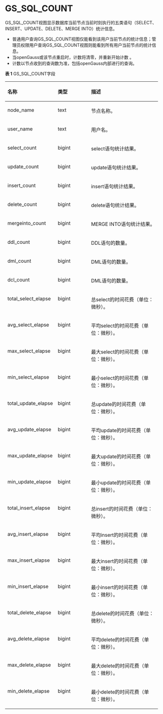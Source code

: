 # GS\_SQL\_COUNT<a name="ZH-CN_TOPIC_0242385916"></a>

GS\_SQL\_COUNT视图显示数据库当前节点当前时刻执行的五类语句（SELECT、INSERT、UPDATE、DELETE、MERGE INTO）统计信息。

-   普通用户查询GS\_SQL\_COUNT视图仅能看到该用户当前节点的统计信息；管理员权限用户查询GS\_SQL\_COUNT视图则能看到所有用户当前节点的统计信息。
-   当openGauss或该节点重启时，计数将清零，并重新开始计数 。
-   计数以节点收到的查询数为准，包括openGauss内部进行的查询。

**表 1**  GS\_SQL\_COUNT字段

<a name="zh-cn_topic_0237122389_t8f0334486f934453827d563b90c86711"></a>
<table><thead align="left"><tr id="zh-cn_topic_0237122389_r2a0276b542d54fd0808927c2c54b0fc6"><th class="cellrowborder" valign="top" width="25.15%" id="mcps1.2.4.1.1"><p id="zh-cn_topic_0237122389_a5579cdd06a5645b3862144b2131a8649"><a name="zh-cn_topic_0237122389_a5579cdd06a5645b3862144b2131a8649"></a><a name="zh-cn_topic_0237122389_a5579cdd06a5645b3862144b2131a8649"></a>名称</p>
</th>
<th class="cellrowborder" valign="top" width="23.75%" id="mcps1.2.4.1.2"><p id="zh-cn_topic_0237122389_a1f7bf547d07e4656a132c0e34ba635ca"><a name="zh-cn_topic_0237122389_a1f7bf547d07e4656a132c0e34ba635ca"></a><a name="zh-cn_topic_0237122389_a1f7bf547d07e4656a132c0e34ba635ca"></a>类型</p>
</th>
<th class="cellrowborder" valign="top" width="51.1%" id="mcps1.2.4.1.3"><p id="zh-cn_topic_0237122389_a8447f6b31ba54199a8224fea8463c23d"><a name="zh-cn_topic_0237122389_a8447f6b31ba54199a8224fea8463c23d"></a><a name="zh-cn_topic_0237122389_a8447f6b31ba54199a8224fea8463c23d"></a>描述</p>
</th>
</tr>
</thead>
<tbody><tr id="zh-cn_topic_0237122389_rf8b75b68e6a24e29931035876b3c3dfb"><td class="cellrowborder" valign="top" width="25.15%" headers="mcps1.2.4.1.1 "><p id="zh-cn_topic_0237122389_a8f18d3f0e5cd44d096020df47ca28e00"><a name="zh-cn_topic_0237122389_a8f18d3f0e5cd44d096020df47ca28e00"></a><a name="zh-cn_topic_0237122389_a8f18d3f0e5cd44d096020df47ca28e00"></a>node_name</p>
</td>
<td class="cellrowborder" valign="top" width="23.75%" headers="mcps1.2.4.1.2 "><p id="zh-cn_topic_0237122389_aecd744296d7d4b0397b2fe1fd923b6bf"><a name="zh-cn_topic_0237122389_aecd744296d7d4b0397b2fe1fd923b6bf"></a><a name="zh-cn_topic_0237122389_aecd744296d7d4b0397b2fe1fd923b6bf"></a>text</p>
</td>
<td class="cellrowborder" valign="top" width="51.1%" headers="mcps1.2.4.1.3 "><p id="zh-cn_topic_0237122389_a8579d68414bb40968ecb2f54fd50bfa3"><a name="zh-cn_topic_0237122389_a8579d68414bb40968ecb2f54fd50bfa3"></a><a name="zh-cn_topic_0237122389_a8579d68414bb40968ecb2f54fd50bfa3"></a>节点名称。</p>
</td>
</tr>
<tr id="zh-cn_topic_0237122389_r685dd7e8104e4020b260711d0d1cf9a9"><td class="cellrowborder" valign="top" width="25.15%" headers="mcps1.2.4.1.1 "><p id="zh-cn_topic_0237122389_ad7f3b45edf4748ef8bf45be74968b4ac"><a name="zh-cn_topic_0237122389_ad7f3b45edf4748ef8bf45be74968b4ac"></a><a name="zh-cn_topic_0237122389_ad7f3b45edf4748ef8bf45be74968b4ac"></a>user_name</p>
</td>
<td class="cellrowborder" valign="top" width="23.75%" headers="mcps1.2.4.1.2 "><p id="zh-cn_topic_0237122389_a0b778f8c6817439484fd5f0cb1d91e8b"><a name="zh-cn_topic_0237122389_a0b778f8c6817439484fd5f0cb1d91e8b"></a><a name="zh-cn_topic_0237122389_a0b778f8c6817439484fd5f0cb1d91e8b"></a>text</p>
</td>
<td class="cellrowborder" valign="top" width="51.1%" headers="mcps1.2.4.1.3 "><p id="zh-cn_topic_0237122389_abd4a7662d8784ec1890fd6e25a2ce17d"><a name="zh-cn_topic_0237122389_abd4a7662d8784ec1890fd6e25a2ce17d"></a><a name="zh-cn_topic_0237122389_abd4a7662d8784ec1890fd6e25a2ce17d"></a>用户名。</p>
</td>
</tr>
<tr id="zh-cn_topic_0237122389_r45542ef0924c49f2a21c540acd3c90e3"><td class="cellrowborder" valign="top" width="25.15%" headers="mcps1.2.4.1.1 "><p id="zh-cn_topic_0237122389_a09bb26374b104b3fb29bbe2a80ef226a"><a name="zh-cn_topic_0237122389_a09bb26374b104b3fb29bbe2a80ef226a"></a><a name="zh-cn_topic_0237122389_a09bb26374b104b3fb29bbe2a80ef226a"></a>select_count</p>
</td>
<td class="cellrowborder" valign="top" width="23.75%" headers="mcps1.2.4.1.2 "><p id="zh-cn_topic_0237122389_abe1aa36777e444c48c10c68dea6d28bd"><a name="zh-cn_topic_0237122389_abe1aa36777e444c48c10c68dea6d28bd"></a><a name="zh-cn_topic_0237122389_abe1aa36777e444c48c10c68dea6d28bd"></a>bigint</p>
</td>
<td class="cellrowborder" valign="top" width="51.1%" headers="mcps1.2.4.1.3 "><p id="zh-cn_topic_0237122389_a08d938eccee84d42b9018a66f6b6784c"><a name="zh-cn_topic_0237122389_a08d938eccee84d42b9018a66f6b6784c"></a><a name="zh-cn_topic_0237122389_a08d938eccee84d42b9018a66f6b6784c"></a>select语句统计结果。</p>
</td>
</tr>
<tr id="zh-cn_topic_0237122389_ra3bccb8528cd408aa54f8e30557c0359"><td class="cellrowborder" valign="top" width="25.15%" headers="mcps1.2.4.1.1 "><p id="zh-cn_topic_0237122389_ac1f1c391b720448fb6cff2861dc151b6"><a name="zh-cn_topic_0237122389_ac1f1c391b720448fb6cff2861dc151b6"></a><a name="zh-cn_topic_0237122389_ac1f1c391b720448fb6cff2861dc151b6"></a>update_count</p>
</td>
<td class="cellrowborder" valign="top" width="23.75%" headers="mcps1.2.4.1.2 "><p id="zh-cn_topic_0237122389_p84741447191914"><a name="zh-cn_topic_0237122389_p84741447191914"></a><a name="zh-cn_topic_0237122389_p84741447191914"></a>bigint</p>
</td>
<td class="cellrowborder" valign="top" width="51.1%" headers="mcps1.2.4.1.3 "><p id="zh-cn_topic_0237122389_a83dfda58a9ac418fab57f167cd4a8244"><a name="zh-cn_topic_0237122389_a83dfda58a9ac418fab57f167cd4a8244"></a><a name="zh-cn_topic_0237122389_a83dfda58a9ac418fab57f167cd4a8244"></a>update语句统计结果。</p>
</td>
</tr>
<tr id="zh-cn_topic_0237122389_rd7538143f1a648d2ae003ee563237226"><td class="cellrowborder" valign="top" width="25.15%" headers="mcps1.2.4.1.1 "><p id="zh-cn_topic_0237122389_adad82d644319412cb3a8d9cb60daa836"><a name="zh-cn_topic_0237122389_adad82d644319412cb3a8d9cb60daa836"></a><a name="zh-cn_topic_0237122389_adad82d644319412cb3a8d9cb60daa836"></a>insert_count</p>
</td>
<td class="cellrowborder" valign="top" width="23.75%" headers="mcps1.2.4.1.2 "><p id="zh-cn_topic_0237122389_a0a0c18f59f1a47bdb17413bbe1716f3a"><a name="zh-cn_topic_0237122389_a0a0c18f59f1a47bdb17413bbe1716f3a"></a><a name="zh-cn_topic_0237122389_a0a0c18f59f1a47bdb17413bbe1716f3a"></a>bigint</p>
</td>
<td class="cellrowborder" valign="top" width="51.1%" headers="mcps1.2.4.1.3 "><p id="zh-cn_topic_0237122389_a2fe293248c694ffd9fe3f04bdf3a3f6d"><a name="zh-cn_topic_0237122389_a2fe293248c694ffd9fe3f04bdf3a3f6d"></a><a name="zh-cn_topic_0237122389_a2fe293248c694ffd9fe3f04bdf3a3f6d"></a>insert语句统计结果。</p>
</td>
</tr>
<tr id="zh-cn_topic_0237122389_row15968121961816"><td class="cellrowborder" valign="top" width="25.15%" headers="mcps1.2.4.1.1 "><p id="zh-cn_topic_0237122389_p149683193188"><a name="zh-cn_topic_0237122389_p149683193188"></a><a name="zh-cn_topic_0237122389_p149683193188"></a>delete_count</p>
</td>
<td class="cellrowborder" valign="top" width="23.75%" headers="mcps1.2.4.1.2 "><p id="zh-cn_topic_0237122389_p2024402715226"><a name="zh-cn_topic_0237122389_p2024402715226"></a><a name="zh-cn_topic_0237122389_p2024402715226"></a>bigint</p>
</td>
<td class="cellrowborder" valign="top" width="51.1%" headers="mcps1.2.4.1.3 "><p id="zh-cn_topic_0237122389_p18745636192217"><a name="zh-cn_topic_0237122389_p18745636192217"></a><a name="zh-cn_topic_0237122389_p18745636192217"></a>delete语句统计结果。</p>
</td>
</tr>
<tr id="zh-cn_topic_0237122389_row73471081672"><td class="cellrowborder" valign="top" width="25.15%" headers="mcps1.2.4.1.1 "><p id="zh-cn_topic_0237122389_p634812817715"><a name="zh-cn_topic_0237122389_p634812817715"></a><a name="zh-cn_topic_0237122389_p634812817715"></a>mergeinto_count</p>
</td>
<td class="cellrowborder" valign="top" width="23.75%" headers="mcps1.2.4.1.2 "><p id="zh-cn_topic_0237122389_p14348381716"><a name="zh-cn_topic_0237122389_p14348381716"></a><a name="zh-cn_topic_0237122389_p14348381716"></a>bigint</p>
</td>
<td class="cellrowborder" valign="top" width="51.1%" headers="mcps1.2.4.1.3 "><p id="zh-cn_topic_0237122389_p10348158074"><a name="zh-cn_topic_0237122389_p10348158074"></a><a name="zh-cn_topic_0237122389_p10348158074"></a>MERGE INTO语句统计结果。</p>
</td>
</tr>
<tr id="zh-cn_topic_0237122389_row9804702336"><td class="cellrowborder" valign="top" width="25.15%" headers="mcps1.2.4.1.1 "><p id="zh-cn_topic_0237122389_p058235812339"><a name="zh-cn_topic_0237122389_p058235812339"></a><a name="zh-cn_topic_0237122389_p058235812339"></a>ddl_count</p>
</td>
<td class="cellrowborder" valign="top" width="23.75%" headers="mcps1.2.4.1.2 "><p id="zh-cn_topic_0237122389_p89281668349"><a name="zh-cn_topic_0237122389_p89281668349"></a><a name="zh-cn_topic_0237122389_p89281668349"></a>bigint</p>
</td>
<td class="cellrowborder" valign="top" width="51.1%" headers="mcps1.2.4.1.3 "><p id="zh-cn_topic_0237122389_p317951613418"><a name="zh-cn_topic_0237122389_p317951613418"></a><a name="zh-cn_topic_0237122389_p317951613418"></a>DDL语句的数量。</p>
</td>
</tr>
<tr id="zh-cn_topic_0237122389_row146151710153314"><td class="cellrowborder" valign="top" width="25.15%" headers="mcps1.2.4.1.1 "><p id="zh-cn_topic_0237122389_p12582135815332"><a name="zh-cn_topic_0237122389_p12582135815332"></a><a name="zh-cn_topic_0237122389_p12582135815332"></a>dml_count</p>
</td>
<td class="cellrowborder" valign="top" width="23.75%" headers="mcps1.2.4.1.2 "><p id="zh-cn_topic_0237122389_p99297611341"><a name="zh-cn_topic_0237122389_p99297611341"></a><a name="zh-cn_topic_0237122389_p99297611341"></a>bigint</p>
</td>
<td class="cellrowborder" valign="top" width="51.1%" headers="mcps1.2.4.1.3 "><p id="zh-cn_topic_0237122389_p81791416123410"><a name="zh-cn_topic_0237122389_p81791416123410"></a><a name="zh-cn_topic_0237122389_p81791416123410"></a>DML语句的数量。</p>
</td>
</tr>
<tr id="zh-cn_topic_0237122389_row5861593311"><td class="cellrowborder" valign="top" width="25.15%" headers="mcps1.2.4.1.1 "><p id="zh-cn_topic_0237122389_p14582145811339"><a name="zh-cn_topic_0237122389_p14582145811339"></a><a name="zh-cn_topic_0237122389_p14582145811339"></a>dcl_count</p>
</td>
<td class="cellrowborder" valign="top" width="23.75%" headers="mcps1.2.4.1.2 "><p id="zh-cn_topic_0237122389_p8929136163413"><a name="zh-cn_topic_0237122389_p8929136163413"></a><a name="zh-cn_topic_0237122389_p8929136163413"></a>bigint</p>
</td>
<td class="cellrowborder" valign="top" width="51.1%" headers="mcps1.2.4.1.3 "><p id="zh-cn_topic_0237122389_p20179121619345"><a name="zh-cn_topic_0237122389_p20179121619345"></a><a name="zh-cn_topic_0237122389_p20179121619345"></a>DML语句的数量。</p>
</td>
</tr>
<tr id="zh-cn_topic_0237122389_row13127161816336"><td class="cellrowborder" valign="top" width="25.15%" headers="mcps1.2.4.1.1 "><p id="zh-cn_topic_0237122389_p4583158173310"><a name="zh-cn_topic_0237122389_p4583158173310"></a><a name="zh-cn_topic_0237122389_p4583158173310"></a>total_select_elapse</p>
</td>
<td class="cellrowborder" valign="top" width="23.75%" headers="mcps1.2.4.1.2 "><p id="zh-cn_topic_0237122389_p139290613343"><a name="zh-cn_topic_0237122389_p139290613343"></a><a name="zh-cn_topic_0237122389_p139290613343"></a>bigint</p>
</td>
<td class="cellrowborder" valign="top" width="51.1%" headers="mcps1.2.4.1.3 "><p id="zh-cn_topic_0237122389_p9179151633410"><a name="zh-cn_topic_0237122389_p9179151633410"></a><a name="zh-cn_topic_0237122389_p9179151633410"></a>总select的时间花费（单位：微秒）。</p>
</td>
</tr>
<tr id="zh-cn_topic_0237122389_row1380372019333"><td class="cellrowborder" valign="top" width="25.15%" headers="mcps1.2.4.1.1 "><p id="zh-cn_topic_0237122389_p1658316580338"><a name="zh-cn_topic_0237122389_p1658316580338"></a><a name="zh-cn_topic_0237122389_p1658316580338"></a>avg_select_elapse</p>
</td>
<td class="cellrowborder" valign="top" width="23.75%" headers="mcps1.2.4.1.2 "><p id="zh-cn_topic_0237122389_p1892926103412"><a name="zh-cn_topic_0237122389_p1892926103412"></a><a name="zh-cn_topic_0237122389_p1892926103412"></a>bigint</p>
</td>
<td class="cellrowborder" valign="top" width="51.1%" headers="mcps1.2.4.1.3 "><p id="zh-cn_topic_0237122389_p151791161346"><a name="zh-cn_topic_0237122389_p151791161346"></a><a name="zh-cn_topic_0237122389_p151791161346"></a>平均select的时间花费（单位：微秒）。</p>
</td>
</tr>
<tr id="zh-cn_topic_0237122389_row1265732314330"><td class="cellrowborder" valign="top" width="25.15%" headers="mcps1.2.4.1.1 "><p id="zh-cn_topic_0237122389_p1658345813320"><a name="zh-cn_topic_0237122389_p1658345813320"></a><a name="zh-cn_topic_0237122389_p1658345813320"></a>max_select_elapse</p>
</td>
<td class="cellrowborder" valign="top" width="23.75%" headers="mcps1.2.4.1.2 "><p id="zh-cn_topic_0237122389_p169291966347"><a name="zh-cn_topic_0237122389_p169291966347"></a><a name="zh-cn_topic_0237122389_p169291966347"></a>bigint</p>
</td>
<td class="cellrowborder" valign="top" width="51.1%" headers="mcps1.2.4.1.3 "><p id="zh-cn_topic_0237122389_p417991610347"><a name="zh-cn_topic_0237122389_p417991610347"></a><a name="zh-cn_topic_0237122389_p417991610347"></a>最大select的时间花费（单位：微秒）。</p>
</td>
</tr>
<tr id="zh-cn_topic_0237122389_row1168342683313"><td class="cellrowborder" valign="top" width="25.15%" headers="mcps1.2.4.1.1 "><p id="zh-cn_topic_0237122389_p65831358133310"><a name="zh-cn_topic_0237122389_p65831358133310"></a><a name="zh-cn_topic_0237122389_p65831358133310"></a>min_select_elapse</p>
</td>
<td class="cellrowborder" valign="top" width="23.75%" headers="mcps1.2.4.1.2 "><p id="zh-cn_topic_0237122389_p189291673412"><a name="zh-cn_topic_0237122389_p189291673412"></a><a name="zh-cn_topic_0237122389_p189291673412"></a>bigint</p>
</td>
<td class="cellrowborder" valign="top" width="51.1%" headers="mcps1.2.4.1.3 "><p id="zh-cn_topic_0237122389_p91791216143413"><a name="zh-cn_topic_0237122389_p91791216143413"></a><a name="zh-cn_topic_0237122389_p91791216143413"></a>最小select的时间花费（单位：微秒）。</p>
</td>
</tr>
<tr id="zh-cn_topic_0237122389_row1628852912337"><td class="cellrowborder" valign="top" width="25.15%" headers="mcps1.2.4.1.1 "><p id="zh-cn_topic_0237122389_p18583145811335"><a name="zh-cn_topic_0237122389_p18583145811335"></a><a name="zh-cn_topic_0237122389_p18583145811335"></a>total_update_elapse</p>
</td>
<td class="cellrowborder" valign="top" width="23.75%" headers="mcps1.2.4.1.2 "><p id="zh-cn_topic_0237122389_p189291693413"><a name="zh-cn_topic_0237122389_p189291693413"></a><a name="zh-cn_topic_0237122389_p189291693413"></a>bigint</p>
</td>
<td class="cellrowborder" valign="top" width="51.1%" headers="mcps1.2.4.1.3 "><p id="zh-cn_topic_0237122389_p15180316173414"><a name="zh-cn_topic_0237122389_p15180316173414"></a><a name="zh-cn_topic_0237122389_p15180316173414"></a>总update的时间花费（单位：微秒）。</p>
</td>
</tr>
<tr id="zh-cn_topic_0237122389_row2773124419339"><td class="cellrowborder" valign="top" width="25.15%" headers="mcps1.2.4.1.1 "><p id="zh-cn_topic_0237122389_p758316581338"><a name="zh-cn_topic_0237122389_p758316581338"></a><a name="zh-cn_topic_0237122389_p758316581338"></a>avg_update_elapse</p>
</td>
<td class="cellrowborder" valign="top" width="23.75%" headers="mcps1.2.4.1.2 "><p id="zh-cn_topic_0237122389_p199296693415"><a name="zh-cn_topic_0237122389_p199296693415"></a><a name="zh-cn_topic_0237122389_p199296693415"></a>bigint</p>
</td>
<td class="cellrowborder" valign="top" width="51.1%" headers="mcps1.2.4.1.3 "><p id="zh-cn_topic_0237122389_p121801216153415"><a name="zh-cn_topic_0237122389_p121801216153415"></a><a name="zh-cn_topic_0237122389_p121801216153415"></a>平均update的时间花费（单位：微秒）。</p>
</td>
</tr>
<tr id="zh-cn_topic_0237122389_row1211913473331"><td class="cellrowborder" valign="top" width="25.15%" headers="mcps1.2.4.1.1 "><p id="zh-cn_topic_0237122389_p18583155810338"><a name="zh-cn_topic_0237122389_p18583155810338"></a><a name="zh-cn_topic_0237122389_p18583155810338"></a>max_update_elapse</p>
</td>
<td class="cellrowborder" valign="top" width="23.75%" headers="mcps1.2.4.1.2 "><p id="zh-cn_topic_0237122389_p89296653419"><a name="zh-cn_topic_0237122389_p89296653419"></a><a name="zh-cn_topic_0237122389_p89296653419"></a>bigint</p>
</td>
<td class="cellrowborder" valign="top" width="51.1%" headers="mcps1.2.4.1.3 "><p id="zh-cn_topic_0237122389_p15180161615341"><a name="zh-cn_topic_0237122389_p15180161615341"></a><a name="zh-cn_topic_0237122389_p15180161615341"></a>最大update的时间花费（单位：微秒）。</p>
</td>
</tr>
<tr id="zh-cn_topic_0237122389_row212835153319"><td class="cellrowborder" valign="top" width="25.15%" headers="mcps1.2.4.1.1 "><p id="zh-cn_topic_0237122389_p7583358123320"><a name="zh-cn_topic_0237122389_p7583358123320"></a><a name="zh-cn_topic_0237122389_p7583358123320"></a>min_update_elapse</p>
</td>
<td class="cellrowborder" valign="top" width="23.75%" headers="mcps1.2.4.1.2 "><p id="zh-cn_topic_0237122389_p1992956153417"><a name="zh-cn_topic_0237122389_p1992956153417"></a><a name="zh-cn_topic_0237122389_p1992956153417"></a>bigint</p>
</td>
<td class="cellrowborder" valign="top" width="51.1%" headers="mcps1.2.4.1.3 "><p id="zh-cn_topic_0237122389_p191801016143411"><a name="zh-cn_topic_0237122389_p191801016143411"></a><a name="zh-cn_topic_0237122389_p191801016143411"></a>最小update的时间花费（单位：微秒）。</p>
</td>
</tr>
<tr id="zh-cn_topic_0237122389_row796855363318"><td class="cellrowborder" valign="top" width="25.15%" headers="mcps1.2.4.1.1 "><p id="zh-cn_topic_0237122389_p258345833315"><a name="zh-cn_topic_0237122389_p258345833315"></a><a name="zh-cn_topic_0237122389_p258345833315"></a>total_insert_elapse</p>
</td>
<td class="cellrowborder" valign="top" width="23.75%" headers="mcps1.2.4.1.2 "><p id="zh-cn_topic_0237122389_p49295611345"><a name="zh-cn_topic_0237122389_p49295611345"></a><a name="zh-cn_topic_0237122389_p49295611345"></a>bigint</p>
</td>
<td class="cellrowborder" valign="top" width="51.1%" headers="mcps1.2.4.1.3 "><p id="zh-cn_topic_0237122389_p91806168346"><a name="zh-cn_topic_0237122389_p91806168346"></a><a name="zh-cn_topic_0237122389_p91806168346"></a>总insert的时间花费（单位：微秒）。</p>
</td>
</tr>
<tr id="zh-cn_topic_0237122389_row1426427185317"><td class="cellrowborder" valign="top" width="25.15%" headers="mcps1.2.4.1.1 "><p id="zh-cn_topic_0237122389_p3427727155315"><a name="zh-cn_topic_0237122389_p3427727155315"></a><a name="zh-cn_topic_0237122389_p3427727155315"></a>avg_insert_elapse</p>
</td>
<td class="cellrowborder" valign="top" width="23.75%" headers="mcps1.2.4.1.2 "><p id="zh-cn_topic_0237122389_p124271727105310"><a name="zh-cn_topic_0237122389_p124271727105310"></a><a name="zh-cn_topic_0237122389_p124271727105310"></a>bigint</p>
</td>
<td class="cellrowborder" valign="top" width="51.1%" headers="mcps1.2.4.1.3 "><p id="zh-cn_topic_0237122389_p842719278539"><a name="zh-cn_topic_0237122389_p842719278539"></a><a name="zh-cn_topic_0237122389_p842719278539"></a>平均insert的时间花费（单位：微秒）。</p>
</td>
</tr>
<tr id="zh-cn_topic_0237122389_row1416233615316"><td class="cellrowborder" valign="top" width="25.15%" headers="mcps1.2.4.1.1 "><p id="zh-cn_topic_0237122389_p181636364539"><a name="zh-cn_topic_0237122389_p181636364539"></a><a name="zh-cn_topic_0237122389_p181636364539"></a>max_insert_elapse</p>
</td>
<td class="cellrowborder" valign="top" width="23.75%" headers="mcps1.2.4.1.2 "><p id="zh-cn_topic_0237122389_p10163336145311"><a name="zh-cn_topic_0237122389_p10163336145311"></a><a name="zh-cn_topic_0237122389_p10163336145311"></a>bigint</p>
</td>
<td class="cellrowborder" valign="top" width="51.1%" headers="mcps1.2.4.1.3 "><p id="zh-cn_topic_0237122389_p18163336125318"><a name="zh-cn_topic_0237122389_p18163336125318"></a><a name="zh-cn_topic_0237122389_p18163336125318"></a>最大insert的时间花费（单位：微秒）。</p>
</td>
</tr>
<tr id="zh-cn_topic_0237122389_row31141341155314"><td class="cellrowborder" valign="top" width="25.15%" headers="mcps1.2.4.1.1 "><p id="zh-cn_topic_0237122389_p911424120533"><a name="zh-cn_topic_0237122389_p911424120533"></a><a name="zh-cn_topic_0237122389_p911424120533"></a>min_insert_elapse</p>
</td>
<td class="cellrowborder" valign="top" width="23.75%" headers="mcps1.2.4.1.2 "><p id="zh-cn_topic_0237122389_p611444185311"><a name="zh-cn_topic_0237122389_p611444185311"></a><a name="zh-cn_topic_0237122389_p611444185311"></a>bigint</p>
</td>
<td class="cellrowborder" valign="top" width="51.1%" headers="mcps1.2.4.1.3 "><p id="zh-cn_topic_0237122389_p121151241165320"><a name="zh-cn_topic_0237122389_p121151241165320"></a><a name="zh-cn_topic_0237122389_p121151241165320"></a>最小insert的时间花费（单位：微秒）。</p>
</td>
</tr>
<tr id="zh-cn_topic_0237122389_row1568416117522"><td class="cellrowborder" valign="top" width="25.15%" headers="mcps1.2.4.1.1 "><p id="zh-cn_topic_0237122389_p56851315524"><a name="zh-cn_topic_0237122389_p56851315524"></a><a name="zh-cn_topic_0237122389_p56851315524"></a>total_delete_elapse</p>
</td>
<td class="cellrowborder" valign="top" width="23.75%" headers="mcps1.2.4.1.2 "><p id="zh-cn_topic_0237122389_p146851712528"><a name="zh-cn_topic_0237122389_p146851712528"></a><a name="zh-cn_topic_0237122389_p146851712528"></a>bigint</p>
</td>
<td class="cellrowborder" valign="top" width="51.1%" headers="mcps1.2.4.1.3 "><p id="zh-cn_topic_0237122389_p0685213527"><a name="zh-cn_topic_0237122389_p0685213527"></a><a name="zh-cn_topic_0237122389_p0685213527"></a>总delete的时间花费（单位：微秒）。</p>
</td>
</tr>
<tr id="zh-cn_topic_0237122389_row1856196528"><td class="cellrowborder" valign="top" width="25.15%" headers="mcps1.2.4.1.1 "><p id="zh-cn_topic_0237122389_p685789155210"><a name="zh-cn_topic_0237122389_p685789155210"></a><a name="zh-cn_topic_0237122389_p685789155210"></a>avg_delete_elapse</p>
</td>
<td class="cellrowborder" valign="top" width="23.75%" headers="mcps1.2.4.1.2 "><p id="zh-cn_topic_0237122389_p128572091527"><a name="zh-cn_topic_0237122389_p128572091527"></a><a name="zh-cn_topic_0237122389_p128572091527"></a>bigint</p>
</td>
<td class="cellrowborder" valign="top" width="51.1%" headers="mcps1.2.4.1.3 "><p id="zh-cn_topic_0237122389_p6857199185212"><a name="zh-cn_topic_0237122389_p6857199185212"></a><a name="zh-cn_topic_0237122389_p6857199185212"></a>平均delete的时间花费（单位：微秒）。</p>
</td>
</tr>
<tr id="zh-cn_topic_0237122389_row1221181765215"><td class="cellrowborder" valign="top" width="25.15%" headers="mcps1.2.4.1.1 "><p id="zh-cn_topic_0237122389_p321161715215"><a name="zh-cn_topic_0237122389_p321161715215"></a><a name="zh-cn_topic_0237122389_p321161715215"></a>max_delete_elapse</p>
</td>
<td class="cellrowborder" valign="top" width="23.75%" headers="mcps1.2.4.1.2 "><p id="zh-cn_topic_0237122389_p921111795211"><a name="zh-cn_topic_0237122389_p921111795211"></a><a name="zh-cn_topic_0237122389_p921111795211"></a>bigint</p>
</td>
<td class="cellrowborder" valign="top" width="51.1%" headers="mcps1.2.4.1.3 "><p id="zh-cn_topic_0237122389_p321217171522"><a name="zh-cn_topic_0237122389_p321217171522"></a><a name="zh-cn_topic_0237122389_p321217171522"></a>最大delete的时间花费（单位：微秒）。</p>
</td>
</tr>
<tr id="zh-cn_topic_0237122389_row194122224526"><td class="cellrowborder" valign="top" width="25.15%" headers="mcps1.2.4.1.1 "><p id="zh-cn_topic_0237122389_p141314226521"><a name="zh-cn_topic_0237122389_p141314226521"></a><a name="zh-cn_topic_0237122389_p141314226521"></a>min_delete_elapse</p>
</td>
<td class="cellrowborder" valign="top" width="23.75%" headers="mcps1.2.4.1.2 "><p id="zh-cn_topic_0237122389_p8413202225217"><a name="zh-cn_topic_0237122389_p8413202225217"></a><a name="zh-cn_topic_0237122389_p8413202225217"></a>bigint</p>
</td>
<td class="cellrowborder" valign="top" width="51.1%" headers="mcps1.2.4.1.3 "><p id="zh-cn_topic_0237122389_p6413152225218"><a name="zh-cn_topic_0237122389_p6413152225218"></a><a name="zh-cn_topic_0237122389_p6413152225218"></a>最小delete的时间花费（单位：微秒）。</p>
</td>
</tr>
</tbody>
</table>

